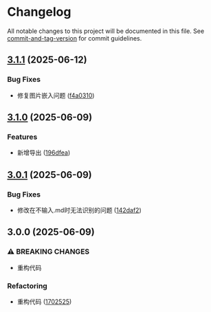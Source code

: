 # Changelog

All notable changes to this project will be documented in this file. See [commit-and-tag-version](https://github.com/absolute-version/commit-and-tag-version) for commit guidelines.

## [3.1.1](https://github.com/LeafYeeXYZ/MarkdownPaper/compare/v3.1.0...v3.1.1) (2025-06-12)


### Bug Fixes

* 修复图片嵌入问题 ([f4a0310](https://github.com/LeafYeeXYZ/MarkdownPaper/commit/f4a0310895d2640b1613bcd24e485efd657e8e85))

## [3.1.0](https://github.com/LeafYeeXYZ/MarkdownPaper/compare/v3.0.1...v3.1.0) (2025-06-09)


### Features

* 新增导出 ([196dfea](https://github.com/LeafYeeXYZ/MarkdownPaper/commit/196dfea1565f19d42c67e6fb995dd86d6c82aa1f))

## [3.0.1](https://github.com/LeafYeeXYZ/MarkdownPaper/compare/v3.0.0...v3.0.1) (2025-06-09)


### Bug Fixes

* 修改在不输入.md时无法识别的问题 ([142daf2](https://github.com/LeafYeeXYZ/MarkdownPaper/commit/142daf25141d2b326d74ebcf0220e028c689e8a5))

## 3.0.0 (2025-06-09)


### ⚠ BREAKING CHANGES

* 重构代码

### Refactoring

* 重构代码 ([1702525](https://github.com/LeafYeeXYZ/MarkdownPaper/commit/1702525d7bf4a9470de8aeabb0cad1e7abff6e56))
